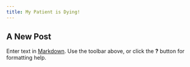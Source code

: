 ```yaml
---
title: My Patient is Dying!
---
```

## A New Post

Enter text in [Markdown](http://daringfireball.net/projects/markdown/). Use the toolbar above, or click the **?** button for formatting help.
